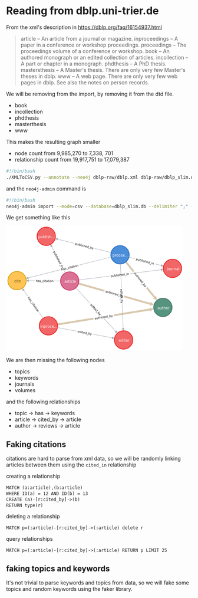 # Reading from dblp.uni-trier.de

From the xml's description in https://dblp.org/faq/16154937.html

> article – An article from a journal or magazine.
> inproceedings – A paper in a conference or workshop proceedings.
> proceedings – The proceedings volume of a conference or workshop.
> book – An authored monograph or an edited collection of articles.
> incollection – A part or chapter in a monograph.
> phdthesis – A PhD thesis.
> mastersthesis – A Master's thesis. There are only very few Master's theses in dblp.
> www – A web page. There are only very few web pages in dblp. See also the notes on person records.

We will be removing from the import, by removing it from the dtd file.

- book
- incollection
- phdthesis
- masterthesis
- www

This makes the resulting graph smaller

- node count from 9,985,270 to 7,338, 701
- relationship count from 19,917,751 to 17,079,387

```bash
#!/bin/bash
./XMLToCSV.py --annotate --neo4j dblp-raw/dblp.xml dblp-raw/dblp_slim.dtd output_slim/output.csv --relations author:authored_by journal:published_in publisher:published_by school:submitted_at editor:edited_by cite:has_citation
```

and the `neo4j-admin` command is

```bash
#!/bin/bash
neo4j-admin import --mode=csv --database=dblp_slim.db --delimiter ";" --array-delimiter "|" --id-type INTEGER --nodes:inproceedings "output_slim/output_inproceedings_header.csv,output_slim/output_inproceedings.csv" --nodes:article "output_slim/output_article_header.csv,output_slim/output_article.csv" --nodes:proceedings "output_slim/output_proceedings_header.csv,output_slim/output_proceedings.csv" --nodes:editor "output_slim/output_editor.csv" --relationships:edited_by "output_slim/output_editor_edited_by.csv" --nodes:publisher "output_slim/output_publisher.csv" --relationships:published_by "output_slim/output_publisher_published_by.csv" --nodes:journal "output_slim/output_journal.csv" --relationships:published_in "output_slim/output_journal_published_in.csv" --nodes:author "output_slim/output_author.csv" --relationships:authored_by "output_slim/output_author_authored_by.csv" --nodes:cite "output_slim/output_cite.csv" --relationships:has_citation "output_slim/output_cite_has_citation.csv"
```

We get something like this

![schema1](images/graph.png)

We are then missing the following nodes

- topics
- keywords
- journals
- volumes

and the following relationships

- topic -> has -> keywords
- article -> cited_by -> article
- author -> reviews -> article

## Faking citations

citations are hard to parse from xml data, so we will be randomly linking articles between them using the `cited_in` relationship

creating a relationship

```cypher
MATCH (a:article),(b:article)
WHERE ID(a) = 12 AND ID(b) = 13
CREATE (a)-[r:cited_by]->(b)
RETURN type(r)
```

deleting a relationship

```cypher
MATCH p=(:article)-[r:cited_by]->(:article) delete r
```

query relationships

```
MATCH p=(:article)-[r:cited_by]->(:article) RETURN p LIMIT 25
```

## faking topics and keywords

It's not trivial to parse keywords and topics from data, so we will fake some topics and random keywords using the faker library.

##